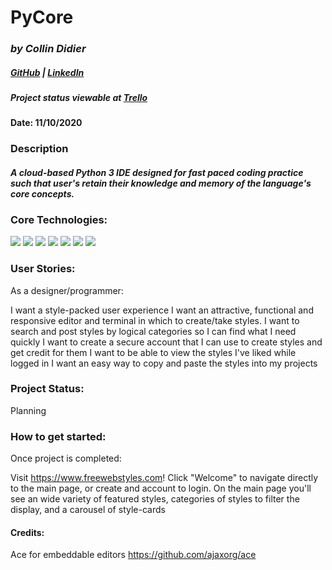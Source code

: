 # PyCore

### *by Collin Didier* 



##### [GitHub](https://github.com/CDidier80) | [LinkedIn](https://www.linkedin.com/in/collin-didier-a072a858/) 
##### Project status viewable at [Trello](https://trello.com/b/8NFJDDU2/freewebstylescom)


#### Date: 11/10/2020



### Description
#### *A cloud-based Python 3 IDE designed for fast paced coding practice such that user's retain their knowledge and memory of the language's core concepts.*


 
      
### Core Technologies:
<img src="https://img.shields.io/badge/-HTML5-E34F26?style=plastic-square&logo=html5&logoColor=white" />
<img src="https://img.shields.io/badge/-CSS3-1572B6?style=flat-square&logo=css3" />
<img src="https://img.shields.io/badge/-JavaScript-black?style=flat-square&logo=javascript" />
<img src="https://img.shields.io/badge/-ReactJS-black?style=flat-square&logo=react" />
<img src="https://img.shields.io/badge/-NodeJS-black?style=flat-square&logo=Node.js" />
<img src="https://img.shields.io/badge/-ExpressJS-yellow?style=flat-square&logo=express" />
<img src="https://img.shields.io/badge/-MongoDB-black?style=flat-square&logo=mongodb" />





### User Stories:

As a designer/programmer: 

I want a style-packed user experience
I want an attractive, functional and responsive editor and terminal in which to create/take styles.
I want to search and post styles by logical categories so I can find what I need quickly
I want to create a secure account that I can use to create styles and get credit for them 
I want to be able to view the styles I've liked while logged in
I want an easy way to copy and paste the styles into my projects



### Project Status:

Planning

### How to get started: 
Once project is completed: 

Visit https://www.freewebstyles.com! Click "Welcome" to navigate directly to the main page, or create and account to login. On the main page you'll see an wide variety of featured styles, categories of styles to filter the display, and a carousel of style-cards 


#### Credits:
Ace for embeddable editors
https://github.com/ajaxorg/ace